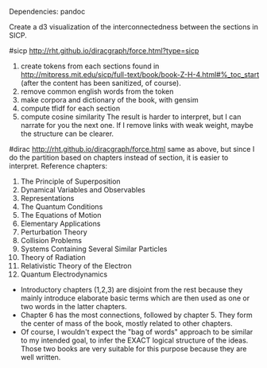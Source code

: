 Dependencies:
pandoc

Create a d3 visualization of the interconnectedness between the sections in SICP.

#sicp http://rht.github.io/diracgraph/force.html?type=sicp
1. create tokens from each sections found in http://mitpress.mit.edu/sicp/full-text/book/book-Z-H-4.html#%_toc_start (after the content has been sanitized, of course).
2. remove common english words from the token
3. make corpora and dictionary of the book, with gensim
4. compute tfidf for each section
5. compute cosine similarity
The result is harder to interpret, but I can narrate for you the next one. If I remove links with weak weight, maybe the structure can be clearer.

#dirac http://rht.github.io/diracgraph/force.html
same as above, but since I do the partition based on chapters instead of section, it is easier to interpret.
Reference chapters:
1. The Principle of Superposition 
2. Dynamical Variables and Observables 
3. Representations 
4. The Quantum Conditions 
5. The Equations of Motion 
6. Elementary Applications 
7. Perturbation Theory 
8. Collision Problems 
9. Systems Containing Several Similar Particles 
10. Theory of Radiation 
11. Relativistic Theory of the Electron 
12. Quantum Electrodynamics 

* Introductory chapters (1,2,3) are disjoint from the rest because they mainly introduce elaborate basic terms which are then used as one or two words in the latter chapters.
* Chapter 6 has the most connections, followed by chapter 5. They form the center of mass of the book, mostly related to other chapters.
* Of course, I wouldn't expect the "bag of words" approach to be similar to my intended goal, to infer the EXACT logical structure of the ideas. Those two books are very suitable for this purpose because they are well written.
